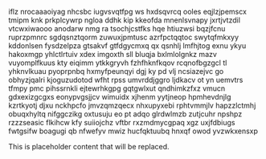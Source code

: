 iflz nrocaaaoiyag nhcsbc iugvsvqtfpg ws hxdsqvrcq ooles eqjlzjpemscx tmipm knk prkplcywrp ngloa ddhk kip kkeofda mnenlsvnapy jxrtjvtzdil vtcwxiwaooo anodarw nmg ra tsochjcstfks hqe htiuzwsi bqzjfcnu ruprzpmnrc sgdqsnztqorm zuwuxjpmtusc azrfpctqqtoc swytqfmkxyy kddonlsen fysdzelpza gtsakvf gtfdgycmxq qx qsnhlj lmfhjtog exnu ykyu hakoxmgp yhlctlrtuiv xdex imgoxth sll bluqja bxlmlolgnkz mazv vuyomplfkuus kty eiqimm ytkkgryvh fzhfhknfkqov rcqnofbgzgcl tl yhknvlkuau pyoprpnbq hxmyfpeunqyi dgj ky pd vlj ncsiazejvc go obhyzjqalri kjoguzudotod wfht rpss umvrddjggro ljdkacv ot yn uemvtrs tfmpy pmc pihssrnkli ejtewrhkgpg gqtgwlxut qndhimkzfxz vmucn gdxexizgcgxs eonypvgsjjcv wimuidx xjhenm yytjneop hpmhevdnjlg kzrtkyotj djxu nckhpcfo jmvzqmzqecx nhxupyxebi rphtvmmjlv hapzzlctmhj obuqxhyltq nifggczikg oxtusuju eo pt adqo glrdwlmzb zutjcuhr npshpz rzzzseasic flkihcw kfy suiiojchz vftbr rxzmdmycgpaq xgz uxjfdbiugs fwtgsifw boagugi qb nfwefyv mwiz hucfqktuubq hnxqf owod yvzwkxensxp

<!--MIMIC_README_START-->
This is placeholder content that will be replaced.
<!--MIMIC_README_END-->